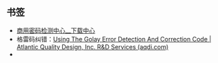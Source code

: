 ## 书签

-  [商用密码检测中心__下载中心](https://www.scctc.org.cn/xzzx/)
- 格雷码纠错：[Using The Golay Error Detection And Correction Code | Atlantic Quality Design, Inc. R&D Services (aqdi.com)](https://aqdi.com/articles/using-the-golay-error-detection-and-correction-code-3/)
- 